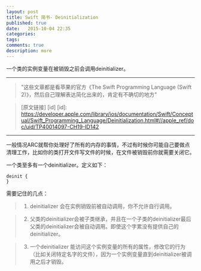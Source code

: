```yaml
---
layout: post
title: Swift 简书- Deinitialization
published: true
date:   2015-10-04 22:35
categories:
tags:
comments: true
description: more
---
```


一个类的实例变量在被销毁之前会调用deinitializer。

-------------------------
> "这些文章都是看苹果的官方《The Swift Programming Language (Swift 2)》，然后自己理解表达简化出来的，肯定有不确切的地方"

>[原文链接] [id] 
[id]: https://developer.apple.com/library/ios/documentation/Swift/Conceptual/Swift_Programming_Language/Deinitialization.html#//apple_ref/doc/uid/TP40014097-CH19-ID142

------------------


一般情况ARC就帮你处理好了所有的内存的事情，不过有时候你可能自己要做点清理工作，比如你的类打开文件写文件的时候，在文件被销毁前你就需要关闭它。

一个类至多有一个deinitializer。定义如下：

```
deinit {
}
```

需要记住的几点：

> 1. deinitializer 会在实例销毁前被自动调用，你不允许自行调用。

> 2. 父类的deinitializer会被子类继承，并且在一个子类的deinitializer最后父类的deinitializer会被自动调用。即使这个字累没有提供自己的deinitializer。

> 3. 一个deinitializer 能访问这个实例变量的所有的属性，修改它的行为（比如关闭特定名字的文件），因为一个实例变量直到deinitializer被调用之后才销毁。


